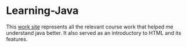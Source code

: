# Learning-Java
This [work site](http://cs.oswego.edu/~donunkwo/CS1WorkSite/) represents all the relevant course work that helped me understand java better. It also served as an introductory to HTML and its features.

